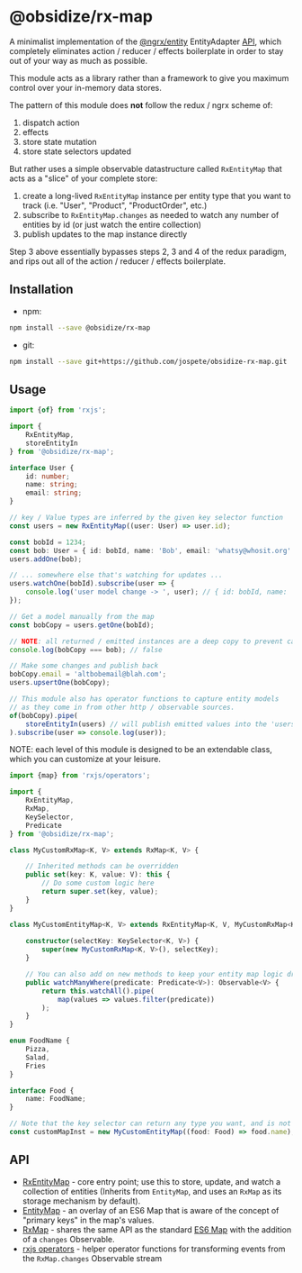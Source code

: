 # @obsidize/rx-map

A minimalist implementation of the [@ngrx/entity](https://ngrx.io/api/entity) EntityAdapter [API](https://ngrx.io/guide/entity/adapter#adapter-collection-methods), 
which completely eliminates action / reducer / effects boilerplate in order to stay out of your way as much as possible.

This module acts as a library rather than a framework to give you maximum control over your in-memory data stores.

The pattern of this module does **not** follow the redux / ngrx scheme of:

1. dispatch action
2. effects
3. store state mutation
4. store state selectors updated

But rather uses a simple observable datastructure called ```RxEntityMap``` that acts as a "slice" of your complete store:

1. create a long-lived ```RxEntityMap``` instance per entity type that you want to track (i.e. "User", "Product", "ProductOrder", etc.)
2. subscribe to ```RxEntityMap.changes``` as needed to watch any number of entities by id (or just watch the entire collection)
3. publish updates to the map instance directly

Step 3 above essentially bypasses steps 2, 3 and 4 of the redux paradigm, and rips out all of the action / reducer / effects boilerplate.

## Installation

- npm:

```bash
npm install --save @obsidize/rx-map
```

- git:

```bash
npm install --save git+https://github.com/jospete/obsidize-rx-map.git
```

## Usage

```typescript
import {of} from 'rxjs';

import {
	RxEntityMap, 
	storeEntityIn
} from '@obsidize/rx-map';

interface User {
	id: number;
	name: string;
	email: string;
}

// key / Value types are inferred by the given key selector function
const users = new RxEntityMap((user: User) => user.id);

const bobId = 1234;
const bob: User = { id: bobId, name: 'Bob', email: 'whatsy@whosit.org' };
users.addOne(bob);

// ... somewhere else that's watching for updates ...
users.watchOne(bobId).subscribe(user => {
	console.log('user model change -> ', user); // { id: bobId, name: 'Bob', email: 'whatsy@whosit.org' }
});

// Get a model manually from the map
const bobCopy = users.getOne(bobId);

// NOTE: all returned / emitted instances are a deep copy to prevent callers from bypassing change detection
console.log(bobCopy === bob); // false

// Make some changes and publish back
bobCopy.email = 'altbobemail@blah.com';
users.upsertOne(bobCopy);

// This module also has operator functions to capture entity models 
// as they come in from other http / observable sources.
of(bobCopy).pipe(
	storeEntityIn(users) // will publish emitted values into the 'users' map by side-effect
).subscribe(user => console.log(user));
```


NOTE: each level of this module is designed to be an extendable class, which you can customize at your leisure.

```typescript
import {map} from 'rxjs/operators';

import {
	RxEntityMap, 
	RxMap,
	KeySelector,
	Predicate
} from '@obsidize/rx-map';

class MyCustomRxMap<K, V> extends RxMap<K, V> {

	// Inherited methods can be overridden
	public set(key: K, value: V): this {
		// Do some custom logic here
		return super.set(key, value);
	}
}

class MyCustomEntityMap<K, V> extends RxEntityMap<K, V, MyCustomRxMap<K, V>> {
	
	constructor(selectKey: KeySelector<K, V>) {
		super(new MyCustomRxMap<K, V>(), selectKey);
	}

	// You can also add on new methods to keep your entity map logic dry.
	public watchManyWhere(predicate: Predicate<V>): Observable<V> {
		return this.watchAll().pipe(
			map(values => values.filter(predicate))
		);
	}
}

enum FoodName {
	Pizza,
	Salad,
	Fries
}

interface Food {
	name: FoodName;
}

// Note that the key selector can return any type you want, and is not limited to strings and numbers
const customMapInst = new MyCustomEntityMap((food: Food) => food.name);
```

## API

- [RxEntityMap](https://github.com/jospete/obsidize-rx-map/blob/master/src/rx-entity-map.ts) - core entry point; use this to store, update, and watch a collection of entities (Inherits from ```EntityMap```, and uses an ```RxMap``` as its storage mechanism by default).
- [EntityMap](https://github.com/jospete/obsidize-rx-map/blob/master/src/entity-map.ts) - an overlay of an ES6 Map that is aware of the concept of "primary keys" in the map's values.
- [RxMap](https://github.com/jospete/obsidize-rx-map/blob/master/src/rx-map.ts) - shares the same API as the standard [ES6 Map](https://developer.mozilla.org/en-US/docs/Web/JavaScript/Reference/Global_Objects/Map) with the addition of a ```changes``` Observable.
- [rxjs operators](https://github.com/jospete/obsidize-rx-map/blob/master/src/operators.ts) - helper operator functions for transforming events from the ```RxMap.changes``` Observable stream